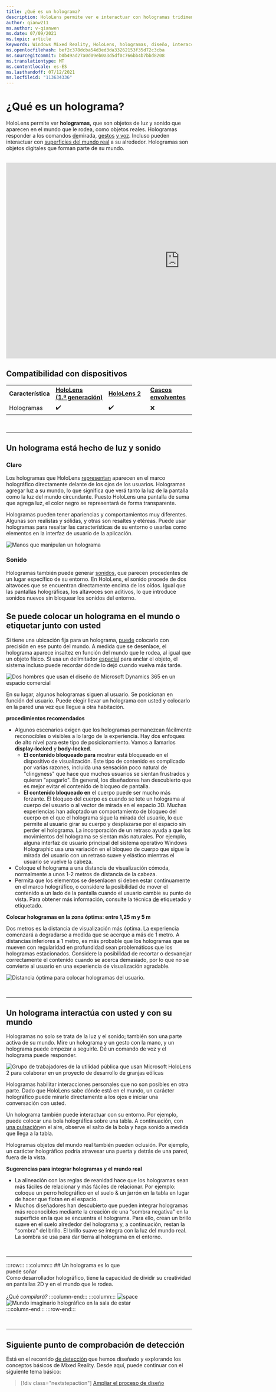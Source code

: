 ```yaml
---
title: ¿Qué es un holograma?
description: HoloLens permite ver e interactuar con hologramas tridimensionales, objetos hechos de luz y sonido que aparecen en el mundo que le rodea.
author: qianw211
ms.author: v-qianwen
ms.date: 07/09/2021
ms.topic: article
keywords: Windows Mixed Reality, HoloLens, hologramas, diseño, interacción, cascos de realidad mixta, cascos de realidad mixta de Windows, ¿qué es la realidad aumentada?
ms.openlocfilehash: bef2c378dcba54d3ed3da33262153f35d72c3cba
ms.sourcegitcommit: b0b49ad27a0d09eb0a3d5df0c766bb4b7bbd8208
ms.translationtype: MT
ms.contentlocale: es-ES
ms.lasthandoff: 07/12/2021
ms.locfileid: "113634336"
---
```

# <a name="what-is-a-hologram"></a>¿Qué es un holograma?

HoloLens permite ver **hologramas,** que son objetos de luz y sonido que aparecen en el mundo que le rodea, como objetos reales. Hologramas responder a los comandos [de](../design/gaze-and-commit.md)mirada, [gestos](../design/gaze-and-commit.md#composite-gestures) [y voz](../design/voice-input.md). Incluso pueden interactuar con [superficies del mundo real](../design/spatial-mapping.md) a su alrededor. Hologramas son objetos digitales que forman parte de su mundo.

<br>

<iframe width="940" height="530" src="https://www.youtube.com/embed/MVXH5V8MVQo" frameborder="0" allow="accelerometer; autoplay; encrypted-media; gyroscope; picture-in-picture" allowfullscreen></iframe>

<br>

## <a name="device-support"></a>Compatibilidad con dispositivos

<table>
    <colgroup>
    <col width="25%" />
    <col width="25%" />
    <col width="25%" />
    <col width="25%" />
    </colgroup>
    <tr>
        <td><strong>Característica</strong></td>
        <td><a href="/hololens/hololens1-hardware"><strong>HoloLens (1.ª generación)</strong></a></td>
        <td><a href="/hololens/hololens2-hardware"><strong>HoloLens 2</strong></td>
        <td><a href="../discover/immersive-headset-hardware-details.md"><strong>Cascos envolventes</strong></a></td>
    </tr>
     <tr>
        <td>Hologramas</td>
        <td>✔️</td>
        <td>✔️</td>
        <td>❌</td>
    </tr>
</table>

<br>

---

## <a name="a-hologram-is-made-of-light-and-sound"></a>Un holograma está hecho de luz y sonido

### <a name="light"></a>Claro

Los hologramas que HoloLens [representan](../develop/platform-capabilities-and-apis/rendering.md) aparecen en el marco holográfico directamente delante de los ojos de los usuarios. Hologramas agregar luz a su mundo, lo que significa que verá tanto la luz de la pantalla como la luz del mundo circundante. Puesto HoloLens una pantalla de suma que agrega luz, el color negro se representará de forma transparente. 

Hologramas pueden tener apariencias y comportamientos muy diferentes. Algunas son realistas y sólidas, y otras son resaltes y etéreas. Puede usar hologramas para resaltar las características de su entorno o usarlas como elementos en la interfaz de usuario de la aplicación.

![Manos que manipulan un holograma](images/hologram-hands-940px.jpg)

### <a name="sound"></a>Sonido

Hologramas también puede generar [sonidos](../design/spatial-sound.md), que parecen procedentes de un lugar específico de su entorno. En HoloLens, el sonido procede de dos altavoces que se encuentran directamente encima de los oídos. Igual que las pantallas holográficas, los altavoces son aditivos, lo que introduce sonidos nuevos sin bloquear los sonidos del entorno.

## <a name="a-hologram-can-be-placed-in-the-world-or-tag-along-with-you"></a>Se puede colocar un holograma en el mundo o etiquetar junto con usted

Si tiene una ubicación fija para un holograma, [puede](../design/coordinate-systems.md) colocarlo con precisión en ese punto del mundo. A medida que se desenlace, el holograma aparece insaltez en función del mundo que le rodea, al igual que un objeto físico. Si usa un delimitador [espacial](../design/coordinate-systems.md#spatial-anchors) para anclar el objeto, el sistema incluso puede recordar dónde lo dejó cuando vuelva más tarde.

![Dos hombres que usan el diseño de Microsoft Dynamics 365 en un espacio comercial](images/HLS19_retailLayoutHologram_001-940px.jpg)

En su lugar, algunos hologramas siguen al usuario. Se posicionan en función del usuario. Puede elegir llevar un holograma con usted y colocarlo en la pared una vez que llegue a otra habitación.

**procedimientos recomendados**

* Algunos escenarios exigen que los hologramas permanezcan fácilmente reconocibles o visibles a lo largo de la experiencia. Hay dos enfoques de alto nivel para este tipo de posicionamiento. Vamos a llamarlos **display-locked** y **body-locked**.
   * **El contenido bloqueado para** mostrar está bloqueado en el dispositivo de visualización. Este tipo de contenido es complicado por varias razones, incluida una sensación poco natural de "clingyness" que hace que muchos usuarios se sientan frustrados y quieran "apagarlo". En general, los diseñadores han descubierto que es mejor evitar el contenido de bloqueo de pantalla.
   * **El contenido bloqueado en** el cuerpo puede ser mucho más forzante. El bloqueo del cuerpo es cuando se tete un holograma al cuerpo del usuario o al vector de mirada en el espacio 3D. Muchas experiencias han adoptado un comportamiento de bloqueo del cuerpo en el que el holograma sigue la mirada del usuario, lo que permite al usuario girar su cuerpo y desplazarse por el espacio sin perder el holograma. La incorporación de un retraso ayuda a que los movimientos del holograma se sientan más naturales. Por ejemplo, alguna interfaz de usuario principal del sistema operativo Windows Holographic usa una variación en el bloqueo de cuerpo que sigue la mirada del usuario con un retraso suave y elástico mientras el usuario se vuelve la cabeza.
* Coloque el holograma a una distancia de visualización cómoda, normalmente a unos 1-2 metros de distancia de la cabeza.
* Permita que los elementos se desenlacen si deben estar continuamente en el marco holográfico, o considere la posibilidad de mover el contenido a un lado de la pantalla cuando el usuario cambie su punto de vista. Para obtener más información, consulte la técnica [de](../design/billboarding-and-tag-along.md) etiquetado y etiquetado.

**Colocar hologramas en la zona óptima: entre 1,25 m y 5 m**

Dos metros es la distancia de visualización más óptima. La experiencia comenzará a degradarse a medida que se acerque a más de 1 metro. A distancias inferiores a 1 metro, es más probable que los hologramas que se mueven con regularidad en profundidad sean problemáticos que los hologramas estacionados. Considere la posibilidad de recortar o desvanejar correctamente el contenido cuando se acerca demasiado, por lo que no se convierte al usuario en una experiencia de visualización agradable.

![Distancia óptima para colocar hologramas del usuario.](images/distanceguiderendering-950px.png)

<br>

---

## <a name="a-hologram-interacts-with-you-and-your-world"></a>Un holograma interactúa con usted y con su mundo

Hologramas no solo se trata de la luz y el sonido; también son una parte activa de su mundo. Mire un holograma y un gesto con la mano, y un holograma puede empezar a seguirle. Dé un comando de voz y el holograma puede responder.

![Grupo de trabajadores de la utilidad pública que usan Microsoft HoloLens 2 para colaborar en un proyecto de desarrollo de granjas eólicas](images/HLS19_governmentUtilitiesHologram_001-940px.jpg)

Hologramas habilitar interacciones personales que no son posibles en otra parte. Dado que HoloLens sabe dónde está en el mundo, un carácter holográfico puede mirarle directamente a los ojos e iniciar una conversación con usted.

Un holograma también puede interactuar con su entorno. Por ejemplo, puede colocar una bola holográfica sobre una tabla. A continuación, con [una pulsación](../design/gaze-and-commit.md#composite-gestures)en el aire, observe el salto de la bola y haga sonido a medida que llega a la tabla.

Hologramas objetos del mundo real también pueden oclusión. Por ejemplo, un carácter holográfico podría atravesar una puerta y detrás de una pared, fuera de la vista.

**Sugerencias para integrar hologramas y el mundo real**

* La alineación con las reglas de reanidad hace que los hologramas sean más fáciles de relacionar y más fáciles de relacionar. Por ejemplo: coloque un perro holográfico en el suelo & un jarrón en la tabla en lugar de hacer que flotan en el espacio.
* Muchos diseñadores han descubierto que pueden integrar hologramas más reconocibles mediante la creación de una "sombra negativa" en la superficie en la que se encuentra el holograma. Para ello, crean un brillo suave en el suelo alrededor del holograma y, a continuación, restan la "sombra" del brillo. El brillo suave se integra con la luz del mundo real. La sombra se usa para dar tierra al holograma en el entorno.

<br>

---

:::row:::
    :::column:::
        ## <a name="a-hologram-is-what-bryou-can-dream-upbr"></a>Un holograma es lo que <br>puede soñar<br>
        Como desarrollador holográfico, tiene la capacidad de dividir su creatividad en pantallas 2D y en el mundo que le rodea.<br><br>
        ¿Qué *compilará?*
    :::column-end:::
        :::column:::
        ![space](images/spacer-20x582.png)<br>
       ![Mundo imaginario holográfico en la sala de estar](images/designoverview.jpg)<br>
    :::column-end:::
:::row-end:::

<br>

---

## <a name="next-discovery-checkpoint"></a>Siguiente punto de comprobación de detección

Está en el recorrido [de detección](get-started-with-mr.md) que hemos diseñado y explorando los conceptos básicos de Mixed Reality. Desde aquí, puede continuar con el siguiente tema básico: 

> [!div class="nextstepaction"]
> [Ampliar el proceso de diseño](case-study-expanding-the-design-process-for-mixed-reality.md)